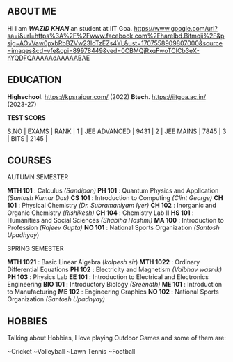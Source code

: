 ## **ABOUT ME**

Hi I am ***WAZID KHAN*** an  student at IIT Goa.
https://www.google.com/url?sa=i&url=https%3A%2F%2Fwww.facebook.com%2Fharelbd.Bitmoji%2F&psig=AOvVaw0pxbRbBZVw23IoTzEZs4YL&ust=1707558909807000&source=images&cd=vfe&opi=89978449&ved=0CBMQjRxqFwoTCICb3eX-nYQDFQAAAAAdAAAAABAE

## **EDUCATION**

**Highschool**. https://kpsraipur.com/ (2022)
**Btech**. https://iitgoa.ac.in/ (2023-27)

 **TEST SCORS**

S.NO | EXAMS  | RANK  |
1 | JEE ADVANCED | 9431  |
2 | JEE MAINS | 7845 |
3 | BITS | 2145 |

## COURSES
AUTUMN SEMESTER

**MTH 101** : Calculus *(Sandipan)*
**PH 101**   : Quantum Physics and Application *(Santosh Kumar Das)*
**CS 101**  : Introduction to Computing *(Clint George)*
**CH 101** : Physical Chemistry *(Dr. Subramaniyam Iyer)*
**CH 102** : Inorganic and Organic Chemistry *(Rishikesh)*
**CH 104** : Chemistry Lab II 
**HS 101** :  Humanities and Social Sciences *(Shabiha Hashmi)*
**MA 100** : Introduction to Profession *(Rajeev Gupta)*
**NO 101** : National Sports Organization *(Santosh Upadhyay*)
 
SPRING SEMESTER

**MTH 1021** : Basic Linear Algebra (*kalpesh sir*) 
**MTH 1022** : Ordinary Differential Equations 
**PH 102** : Electricity and Magnetism *(Vaibhav wasnik)*
**PH 103** : Physics Lab 
**EE 101**  : Introduction to Electrical and Electronics Engineering
**BIO 101** : Introductory Biology *(Sreenath)* 
**ME 101** : Introduction to Manufacturing 
**ME 102** : Engineering Graphics 
**NO 102** : National Sports Organization *(Santosh Upadhyay)*

## **HOBBIES**
Talking about Hobbies, I love playing Outdoor  Games and some of them     are:

~Cricket
~Volleyball
~Lawn Tennis
~Football

